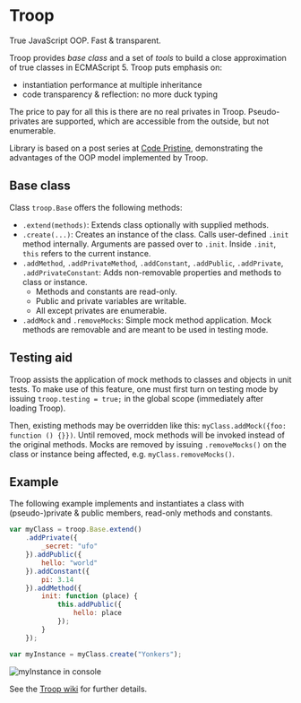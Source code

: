 Troop
=====

True JavaScript OOP. Fast & transparent.

Troop provides *base class* and a set of *tools* to build a close approximation of true classes in ECMAScript 5. Troop puts emphasis on:

- instantiation performance at multiple inheritance
- code transparency & reflection: no more duck typing

The price to pay for all this is there are no real privates in Troop. Pseudo-privates are supported, which are accessible from the outside, but not enumerable.

Library is based on a post series at [Code Pristine](http://codepristine.com), demonstrating the advantages of the OOP model implemented by Troop.

Base class
----------

Class `troop.Base` offers the following methods:

- `.extend(methods)`: Extends class optionally with supplied methods.
- `.create(...)`: Creates an instance of the class. Calls user-defined `.init` method internally. Arguments are passed over to `.init`. Inside `.init`, `this` refers to the current instance.
- `.addMethod`, `.addPrivateMethod`, `.addConstant`, `.addPublic`, `.addPrivate`, `.addPrivateConstant`: Adds non-removable properties and methods to class or instance.
  - Methods and constants are read-only.
  - Public and private variables are writable.
  - All except privates are enumerable.
- `.addMock` and `.removeMocks`: Simple mock method application. Mock methods are removable and are meant to be used in testing mode.

Testing aid
-----------

Troop assists the application of mock methods to classes and objects in unit tests. To make use of this feature, one must first turn on testing mode by issuing `troop.testing = true;` in the global scope (immediately after loading Troop).

Then, existing methods may be overridden like this: `myClass.addMock({foo: function () {}})`. Until removed, mock methods will be invoked instead of the original methods. Mocks are removed by issuing `.removeMocks()` on the class or instance being affected, e.g. `myClass.removeMocks()`.

Example
-------

The following example implements and instantiates a class with (pseudo-)private & public members, read-only methods and constants.

```javascript
var myClass = troop.Base.extend()
    .addPrivate({
        _secret: "ufo"
    }).addPublic({
        hello: "world"
    }).addConstant({
        pi: 3.14
    }).addMethod({
        init: function (place) {
            this.addPublic({
                hello: place
            });
        }
    });

var myInstance = myClass.create("Yonkers");
```

![myInstance in console](http://dl.dropbox.com/u/9258903/myInstance.png)

See the [Troop wiki](https://github.com/production-minds/troop/wiki) for further details.
